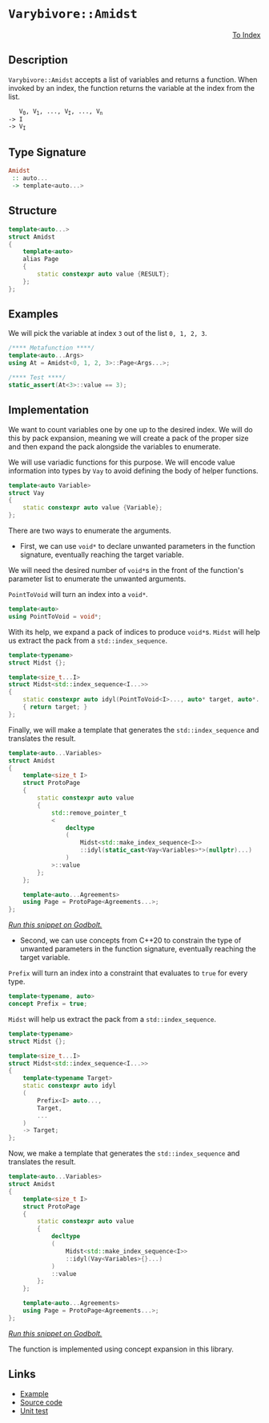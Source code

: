 <!-- Copyright 2024 Feng Mofan
SPDX-License-Identifier: Apache-2.0 -->

# `Varybivore::Amidst`

<p style='text-align: right;'><a href="../../../facilities/metafunctions.md#varybivore-amidst">To Index</a></p>

## Description

`Varybivore::Amidst` accepts a list of variables and returns a function. When invoked by an index, the function returns the variable at the index from the list.

<pre><code>   V<sub>0</sub>, V<sub>1</sub>, ..., V<sub>I</sub>, ..., V<sub>n</sub>
-> I
-> V<sub>I</sub></code></pre>

## Type Signature

```Haskell
Amidst
 :: auto...
 -> template<auto...>
```

## Structure

```C++
template<auto...>
struct Amidst
{
    template<auto>
    alias Page
    {
        static constexpr auto value {RESULT};
    };
};
```

## Examples

We will pick the variable at index `3` out of the list `0, 1, 2, 3`.

```C++
/**** Metafunction ****/
template<auto...Args>
using At = Amidst<0, 1, 2, 3>::Page<Args...>;

/**** Test ****/
static_assert(At<3>::value == 3);
```

## Implementation

We want to count variables one by one up to the desired index.
We will do this by pack expansion, meaning we will create a pack of the proper size and then expand the pack alongside the variables to enumerate.

We will use variadic functions for this purpose. We will encode value information into types by `Vay` to avoid defining the body of helper functions.

```C++
template<auto Variable>
struct Vay
{
    static constexpr auto value {Variable};
};
```

There are two ways to enumerate the arguments.

- First, we can use `void*` to declare unwanted parameters in the function signature, eventually reaching the target variable.

We will need the desired number of `void*`s in the front of the function's parameter list to enumerate the unwanted arguments.

`PointToVoid` will turn an index into a `void*`.

```C++
template<auto>
using PointToVoid = void*;
```

With its help, we expand a pack of indices to produce `void*`s.
`Midst` will help us extract the pack from a `std::index_sequence`.

```C++
template<typename>
struct Midst {};

template<size_t...I>
struct Midst<std::index_sequence<I...>>
{
    static constexpr auto idyl(PointToVoid<I>..., auto* target, auto*...)
    { return target; }
};
```

Finally, we will make a template that generates the `std::index_sequence` and translates the result.

```C++
template<auto...Variables>
struct Amidst
{
    template<size_t I>
    struct ProtoPage
    {
        static constexpr auto value 
        {
            std::remove_pointer_t
            <
                decltype
                (
                    Midst<std::make_index_sequence<I>>
                    ::idyl(static_cast<Vay<Variables>*>(nullptr)...)
                )
            >::value
        };
    };

    template<auto...Agreements>
    using Page = ProtoPage<Agreements...>;
};
```

[*Run this snippet on Godbolt.*](https://godbolt.org/#z:OYLghAFBqd5QCxAYwPYBMCmBRdBLAF1QCcAaPECAMzwBtMA7AQwFtMQByARg9KtQYEAysib0QXACx8BBAKoBnTAAUAHpwAMvAFYTStJg1DIApACYAQuYukl9ZATwDKjdAGFUtAK4sGIAMzSrgAyeAyYAHI%2BAEaYxCAAbADspAAOqAqETgwe3r4B0umZjgKh4VEssfHJtpj2JQxCBEzEBLk%2BfoG19dlNLQRlkTFxiSkKza3t%2BV3j/YMVVaMAlLaoXsTI7BwA9ABU%2BweHR8e72yYaAIJ7BwDUACKYqa6MyHiYCjeHZ5fXJ39H3wu5yBZn8YWQ3iwNxM/jcXkctEIAE8YdhgeYwQwIV4oTC3MhxugsFRUeifocbgA1JhIz4HQEETAsVIGRl4pjw1BUlp4JjReiky7jYheBzclGXExJKyXG5ym6zRzIG5oBjjTCqVLEG4cog3ABuYi8mGh0upxF5/MwUruMJlQKStv89uBv3%2B7v2gLdNwAksz6GxBEwGnTPa6PRHTmSrhTlKgwgQACqoSnx9ChqOXRn%2B4PW2G61CCi5eTJGG5xhPJ1N4dMwu4GtO7O3R70AWRr4wzDKZLNzeIISKezDYReFooIN3b6E7UqsjubkqzPdZebcmQAXpgAPoEAB0%2B59o4IIrFU/GeMJIBAYSwqi3SgAjsasauffvd6T/GjJdLgfKFc0SoqgI6qatqBY3DWSK0BAFaCFWaZ4oeX7vqQOqcrsNwTMAmAEGhBa7O%2BSx/vKs43MQuHrAwWEtDhBB2qato/k6LrkrcFwsB2E5fMC2a9my%2Bacu%2B5qWvQChHieE4cVx6K/rK8p8SuF54JuO6%2BkW/5jmKyjEKgRDKEwOEkXKs7Gf%2BAHBngyqqqBWroXqhreCaZn/qZ8nmeZl4gBRLCoPq27pAmcQ7i5HnQrCoVhfKWAQgOTyRVFNwQAliXyme9Gwl5LBMAA1tuN4avemBPi8r6ft%2BFypalV5QTBipWVuojnrC1Ioi1PJ8mJqJNl%2BEAMF4tC0Kkx5LERKVhcR7mJaiV6OcaCU2gulWkfOzrRv%2Bil9oJRDvhcwAUUyjAEOJX5mSWYTAOWhnOf49Y6XpqAGUZsJ7QdgbHe%2Bn4uqtrExpG9Lhrc2CqKwLImjxbH/ZmQKQ5hra4UwVBeFiIYQxcm0CW4Ba7cQwAnRV51luj4X1tJ04ZW4GhoVwaFmGh/gzSAT2rhcuMKJ9p1rYuf37DcibvNxANCoBDVMAoSitBA6N4gzX6zUaN1OvW/jEc6HArLQnAAKy8H4HBaKQqCcG41jWAqawbM5oI8KQBCaOrKw5SAWuSLuGgABxmGYACc3tcFrHvu1wSRJNImscJIvAsBIGhU3rBtGxwvAKCAVN2/r6ukHAsAwIgIBrAQqTwuQlBoMydBxBErBbKo7sJAAtAkkg3MAyDKlIu5mLwmD4EQFroHo/CCCIYjsFIMiCIoKjqBnpC6DTADuxBMKknA8Br2u6/bhucAA8vCRcTqgVA3LXDdNy3bc3B3ZhJR45f0NqGJcEsvDp1oKwQEgZepBXZAUBAH%2Bf8QDACkHTGgtBGTEBThAaI29ohhBaEiNevAEHMGIEiXe0RtCYAcCg0gZd3q7wYLQZBs8sDRC8MALGg0U7cF4FgbKRhxDkLwBRBweB/J0INhqXB8Itg2yCuHA2iJojLwwR4LA29jx4GjvQ0g/liDRAyJgB4TDgCIiMPbFYVADB40pG8Beu8hz4KHsIUQ4hx5mKnmobe899CGGMKbSw%2Bg8DRBTpAFYqBhrZDofXQkdZTCWGsGYBOij%2B7vHgCsOwuCGguAYO4TwHQ9AhDCEMSoIwaZFCyAIKYfgskZByQweYwx4g0xiRwgQfRJhJPyOUuosTegTAGGkhYmTbDNLyXoWYrQSkZLKdEi2mwJAbw4DrUg8deCJ1PnXRuzdW7t1drfCAuBCAkGhNbV%2BtttErAQJgJgWB4gQEdiASQ/hdze38KHDQkgzCSASLHLWCRvb6E4JHUg0d/BcF3AkLgCR3beyDgkF2/tLkJAmdvROydU7bIzp/XOX984H2LgAoBj8q5sE4C0Fg%2Bokj1yYCqAwZYuDe13N8nhvcSA1kHrIEeljpDWKULY2eug6ZLxXig0Z4zJk7w4PvQu8IbjHxmefZuEJHHX1JeSu%2BqAH5xA2f4MwWz36Z0RWiuIJdAGyt/o/FARLQF%2ByphAqBMC4GzzQUg/BFqMFYJwXg%2BRhCjrENIdvChVCaG0DoTbRhjiWEG3wOwxwXDt68OQPw/BQjt6iPEUiSRWwDYyLkTbRRyilBqN9RdbRfA9EKAMZgIxJj5FmLpWPBlsgbEzwNqyhxWiglWBcaIjxxzDY%2BJApwfxBB0CBOcRYUJUzwk1kiZ47ojTnAQFcF0mmqTyilL0Nkhok60iFIaH0xY9SehVM6bU/JI7KmNGaau9pPS2jbu6Qe1ps6X6rHWMMq94duWQs4CKuZhKJUkrJW7JKqy%2B4Kpfm/HZpA9kHJGM28O7zPmkpuUkLW3sQ6BDuU3GmPKoW2BhSq%2BF8BEUF0Ppq9VxAMVbGxRfFgCh9TKn1O%2Blc4xu6Uv7jS4eFjS0T3kEyytOgAikHZavehXKt6z0Tvyw%2BQqT6qGI6R8jlHcydggPfHV8qMQq3/XCrO39tV/1w2p3VZHUipC3BR72W4qMEC3KJhldATWUDNQba1ZCbY2dtbE/BjrBDOrIf6zAlDqFiE9fgn1zD40MLYY04Ns9Q3hvkZG2e0akFxukRaJNvAU0qPTcwzNyndGGVzYY4xjBTG0sYxIMtk9WN2I4/qlAPbXHuKiS2hodDtiXjrSEsJcQIlNuiQ0vd8TEl5B3dO9Ja6l3FGyIu%2Bd2RD1lN3Q0apJ7evdM69N89M7%2Blnv6Iu49E2RnXstlt%2B9fGE5PtMzcEjZGDSScZNJ796zn7KoA0Bw5lBRngZAD7Xc/h/BawDpILgsd3tJH%2BRC/jnBoVpwA07SQWsLnBySLHd2kg/ZcE9mYcF4d/D7amcD2FH9Rld0BwdpOWOHYKLiJkZwkggA%3D%3D)

- Second, we can use concepts from C++20 to constrain the type of unwanted parameters in the function signature, eventually reaching the target variable.

`Prefix` will turn an index into a constraint that evaluates to `true` for every type.

```C++
template<typename, auto>
concept Prefix = true;
```

`Midst` will help us extract the pack from a `std::index_sequence`.

```C++
template<typename>
struct Midst {};

template<size_t...I>
struct Midst<std::index_sequence<I...>>
{
    template<typename Target>
    static constexpr auto idyl
    (
        Prefix<I> auto...,
        Target,
        ...
    )
    -> Target;
};
```

Now, we make a template that generates the `std::index_sequence` and translates the result.

```C++
template<auto...Variables>
struct Amidst
{
    template<size_t I>
    struct ProtoPage
    {
        static constexpr auto value 
        {
            decltype
            (
                Midst<std::make_index_sequence<I>>
                ::idyl(Vay<Variables>{}...)
            )
            ::value
        };
    };

    template<auto...Agreements>
    using Page = ProtoPage<Agreements...>;
};
```

[*Run this snippet on Godbolt.*](https://godbolt.org/#z:OYLghAFBqd5QCxAYwPYBMCmBRdBLAF1QCcAaPECAMzwBtMA7AQwFtMQByARg9KtQYEAysib0QXACx8BBAKoBnTAAUAHpwAMvAFYTStJg1DIApACYAQuYukl9ZATwDKjdAGFUtAK4sGIAMzSrgAyeAyYAHI%2BAEaYxCAA7FykAA6oCoRODB7evgHSaRmOAqHhUSyx8Um2mPbFDEIETMQEOT5%2BgTV1WY3NBKWRMXGJyQpNLW15nWN9A%2BWVIwCUtqhexMjsHAD0AFR7%2BweHRztbJhoAgrv7ANQAIpgprozIeJgK1wenF1fHv4df5zOgLM/jCyG8WGuJn8bi8jlohAAntDsEDzKCGOCvJDoW5kGN0FgqCi0d8DtcAGpMREffYAgiYFgpAwM3FMOGoSnNPBMaL0EkXMbELwOLnIi4mBJWC7XWXXGaOZDXNAMMaYVQpYjXdlEa4ANzEXkwUKlVOIPL5mElt2h0sBCRt/jtQJ%2BO2uymImBoqlpe3pjOZTFZMIIiMezDYpG1HIF5xVGxSBHdnu9UP8t2uBGFVqdpMufwL/xd5IAkkz6GxBEGsr6TsXCw2AfW9tcALJ4dBjWv%2B8tBnNuUPh1g51GCrMipPtztJyVWB22vMM3vBtwZABemAA%2BgQAHR7kuxoUTtsdsa4gkgEBhLCqTdKACORsx/ZLe53JP8o/tdrlmYDLP7QdGGHa4ABVmmATACFjX8FTwJUVTVDUtR1TkO0RWggV/CAsN/OUPS9PBVFxA9P2jIg31IXC8LAiCoKomUaOuN9qOuRZWIAWhRWjiEg6DcwlecBMBMkbnOFhTyTT4gSXQMV1Qt8zQtegFEPcdRXEyS0SlVjZIA888A3bdrlIr9YPUpMPVQIhlCYSDWNnVjzOrBCBCQzVyM5A1vGNJy5UcximLlLBwSAvyaJwwKgrwqczxhC8QBYJgAGst2vdU70wR9nhfD8zOimjL3Q2gICpZEYSU3kVJJHSHTfdioqChrzgK2VL28o1wpNR0f38oTnSivS%2BzZDk33OYBPUZRgCFUz9WK8DIjHdOzfPTZNrNQWz7JhcbJsrGaWLm4TrQXCVRIbOlmzdbBVFYZljWk86LrrM78xuVsoKYKgvExepuxk/9hphBS93OXjZq/BawmAa5zhnNbNOnXENCjZJrjMKN/BRS8tv7MHgAUQ7UWOp6wLeKTLrHFzNyYBQlBaCA4dxLHP3aw1VsdDN/HYp0OGWWhOAAVl4PwOC0UhUE4NxrGseVVnWXyQR4UgCE0PnlmSkBBckHcNAADjMMwAE4ja4QX9b1rgEgSaQBY4SReBYCQNBR0XxcljheAUEAUdVsW%2BdIOBYBgRAQFWAgUjhchKDQJk6DiCJh04VQ9YANg41PJGuYBkCVKQdzMXhMHwIhzXQPR%2BEEEQxHYKQZEERQVHUf3SF0ZIAHdiCYFJOB4fmhZFtWJc4AB5OFI6TVAqGuFP08z7Pc%2BufOzGuCAPDj%2BgtXRLhFl4P2tGWCAkFjlJ47ICgIBPs%2BQGAKQMZoWgGWIb2IGiIfojCZpEV73gP%2BYYhEQj2iNoTADgf6kFjvtEeDBaDfxblgaIXhgBuDELQb23BeBYCSkYcQ8C8CegcHgPUbwh7qlAXCTYyswgMjtuLBE0Qu4AI8FgIeWY8BOwwaQYhxBojpEwPcbBwAERGDVssKgBgCYUleO3Ee4ZwGV2EKIcQdcFGNzUEPNu%2BhDDGBlpYfQeBoje0gMsVAiYsjoI4gSaEtxTCWGsGYd23Cy4kOMV0UB9QXAMHcJ4doegQhhEGBUYYyRCiZAEJMPwIT0hhIYHMIY8RRi1HcT0cYrQfF5ESd0AQvQWhxKCQk2wqSIl6BmLkgJ8xgnLAUPLDYEh%2B4cGFqQN2vAPYzzThnLOOc846xXhAXAhASBQiVrvFWojlgIEwEwLA8QIAaxAJIfwO4jb%2BBthoSQZhJCpxdoLVORt9CcAdqQJ2/guA7lTlwVOesjaW1TtrM2yzU5NKHh7L2PtRn%2B0PiHI%2BYdx5RwvlfTeic2CcGaCwPUCQOJMGVAYJaXAjY7lOeLYuAyy4V1kNXZR0hVFKHUS3XQGNO7dx/vUxpzTh4cDHhHOE1wp5tLnlncE2il7wsRavdep9N5DP8GYEZ%2B8A7fIBXEaOl9UAb2GIyowcKuAowfk/F%2Bb8W5/y/uApVACgEgLAZwyB01oGwKHggpBKDaBoPAVg7RuDxb4AIY4Yh6CkWqHIQycB1DahD3oYwxEzDNjizYRw5W3DeFKAEea6Goi%2BASIUFIzAMi5GcIURi2uWLZBqObuLfFWiRG2KsHo%2BhRjZkSzMW5TgliCDoGsVm%2Bxji4jOLzVUpJhDnAQFcMU5I/iyjxL0KE%2BoLbUjRPqHkhYmTknZKKekyJbiG0NFSQO4JhS%2Bg9tKf0cpHad4rDWLU1ddtSXPM4HSjp0KmVwoRbrVe/TS5cp3nvMZpAJlTOGPmu2hzjnwrWQkQWRtraBA2ZnZIZKXm2DeXyz58BvnhwnsKwVxAgWbFBfPFgCg9RKj1EegCYwi4lxIB2NFVclGJvrvIHFqadABFIISnuGCSWDxbh7SlE8aXT1UHBhDSGUN9i7GvUVHK4hcu5lej5gdj6cbPhBoTm8QCIZSCkTcyGjablQwQTcjGsV0DlZQBV4tVVwOVpp9V7jwHasELquBlrMCIOQag9ByszU4O9Zg/ByTbWkIdcgChzrBCupbu6r%2BXrWHmj9bwANfDg04NDfx8RdlI3SNkYweR6LcMSCTQ3QjGiSMwp0XYnNBja0FvqOgrYF4K2WAcS0pxHYXH5rsMOvwTavE9rbYEwdvaihZB7V2rIM6CmVcnTktJuRx1dfqD1jrJTR19ZG7MZd%2BS6lroVtNrdVH3a7qU9ceDiH9SsYZOxs9gzt68uvbe6ZlB6lPpAMbHc/h/CC3NpIaVGgLsJEuU86jnBXm%2B2vZrSQgsllWwSC7PWkhTZcANmYR5dt/ALZaS995B96mFye4tz20P1ZcLiBkZwkggA%3D%3D)

The function is implemented using concept expansion in this library.

## Links

- [Example](../../../code/facilities/metafunctions/varybivore/amidst/implementation.hpp)
- [Source code](../../../../conceptrodon/varybivore/amidst.hpp)
- [Unit test](../../../../tests/unit/metafunctions/varybivore/amidst.test.hpp)

